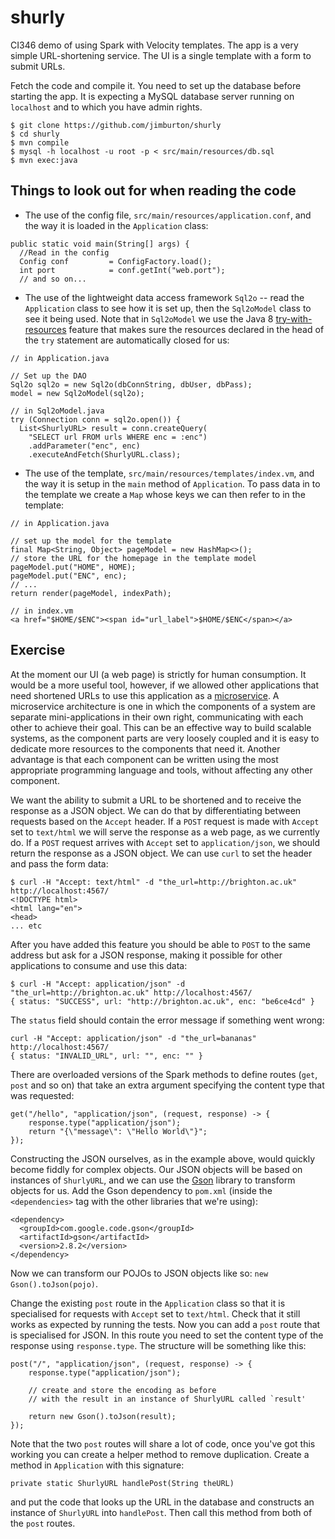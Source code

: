 # shurly

CI346 demo of using Spark with Velocity templates. The app is a very
simple URL-shortening service. The UI is a single template with a 
form to submit URLs.

Fetch the code and compile it. You need to set up the database before
starting the app. It is expecting a MySQL database server running on 
`localhost` and to which you have admin rights.

```
$ git clone https://github.com/jimburton/shurly
$ cd shurly
$ mvn compile
$ mysql -h localhost -u root -p < src/main/resources/db.sql
$ mvn exec:java
```

## Things to look out for when reading the code

+ The use of the config file, `src/main/resources/application.conf`,
and the way it is loaded in the `Application` class:
```
public static void main(String[] args) {
  //Read in the config
  Config conf         = ConfigFactory.load();
  int port            = conf.getInt("web.port");
  // and so on...
```
+ The use of the lightweight data access framework `Sql2o` -- read
the `Application` class to see how it is set up, then the `Sql2oModel` class
to see it being used. Note that in `Sql2oModel` we use the Java 8 
[try-with-resources](https://docs.oracle.com/javase/tutorial/essential/exceptions/tryResourceClose.html) feature
that makes sure the resources declared in the head of the `try` statement are automatically
closed for us:
```
// in Application.java

// Set up the DAO
Sql2o sql2o = new Sql2o(dbConnString, dbUser, dbPass);
model = new Sql2oModel(sql2o);

// in Sql2oModel.java
try (Connection conn = sql2o.open()) {
  List<ShurlyURL> result = conn.createQuery(
    "SELECT url FROM urls WHERE enc = :enc")
    .addParameter("enc", enc)
    .executeAndFetch(ShurlyURL.class);
```
+ The use of the template, `src/main/resources/templates/index.vm`,
and the way it is setup in the `main` method of `Application`. To pass data in to the template we
create a `Map` whose keys we can then refer to in the template:

```
// in Application.java

// set up the model for the template
final Map<String, Object> pageModel = new HashMap<>();
// store the URL for the homepage in the template model
pageModel.put("HOME", HOME);
pageModel.put("ENC", enc);
// ...
return render(pageModel, indexPath);
            
// in index.vm
<a href="$HOME/$ENC"><span id="url_label">$HOME/$ENC</span></a>
```

## Exercise

At the moment our UI (a web page) is strictly for human consumption. It would be a more useful
tool, however, if we allowed other applications that need shortened URLs to use this application 
as a [microservice](https://en.wikipedia.org/wiki/Microservices). A microservice architecture is 
one in which the components of a system are separate mini-applications in their own right, 
communicating with each other to achieve their goal. This can be an effective way to build 
scalable systems, as the component parts are very loosely coupled and it is easy to
dedicate more resources to the components that need it. Another advantage is that each component
can be written using the most appropriate programming language and tools, without affecting any
other component.

We want the ability to submit a URL to be shortened and to receive the response as a JSON object.
We can do that by differentiating between requests based on the `Accept` header. If a `POST` request
is made with `Accept` set to `text/html` we will serve the response as a web page, as we currently
do. If a `POST` request arrives with `Accept` set to `application/json`, we should return the 
response as a JSON object. We can use `curl` to set the header and pass the form data:

```
$ curl -H "Accept: text/html" -d "the_url=http://brighton.ac.uk" http://localhost:4567/
<!DOCTYPE html>
<html lang="en">
<head>
... etc
```

After you have added this feature you should be able to `POST` to the same address but ask for a
JSON response, making it possible for other applications to consume and use this data:

```
$ curl -H "Accept: application/json" -d "the_url=http://brighton.ac.uk" http://localhost:4567/
{ status: "SUCCESS", url: "http://brighton.ac.uk", enc: "be6ce4cd" }
```

The `status` field should contain the error message if something went wrong:

```
curl -H "Accept: application/json" -d "the_url=bananas" http://localhost:4567/
{ status: "INVALID_URL", url: "", enc: "" }
```

There are overloaded versions of the Spark methods to define routes (`get`, `post` and so on) that
take an extra argument specifying the content type that was requested:

```
get("/hello", "application/json", (request, response) -> {
    response.type("application/json");
    return "{\"message\": \"Hello World\"}";
});
```

Constructing the JSON ourselves, as in the example above, would quickly become fiddly for complex
objects. Our JSON objects will be based on instances of `ShurlyURL`, and we can use the 
[Gson](https://github.com/google/gson) library to transform objects for us. Add the Gson 
dependency to `pom.xml` (inside the `<dependencies>` tag with the other libraries that we're 
using):

```
<dependency>
  <groupId>com.google.code.gson</groupId>
  <artifactId>gson</artifactId>
  <version>2.8.2</version>
</dependency>  
``` 

Now we can transform our POJOs to JSON objects like so: `new Gson().toJson(pojo)`.

Change the existing `post` route in the `Application` class so that it is specialised for requests
with `Accept` set to `text/html`. Check that it still works as expected by running the tests. 
Now you can add a `post` route that is specialised for JSON. In this route you need to set the 
content type of the response using `response.type`. The structure will be something like this:

```
post("/", "application/json", (request, response) -> {
    response.type("application/json");
    
    // create and store the encoding as before
    // with the result in an instance of ShurlyURL called `result'
 
    return new Gson().toJson(result);
});
```

Note that the two `post` routes will share a lot of code, once you've got this working you can create 
a helper method to remove duplication. Create a method in `Application` with this signature:

```
private static ShurlyURL handlePost(String theURL)
```

and put the code that looks up the URL in the database and constructs an instance of `ShurlyURL` into
`handlePost`. Then call this method from both of the `post` routes.